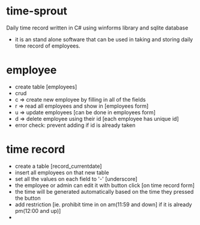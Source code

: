 # time-sprout
Daily time record written in C# using winforms library and sqlite database
- it is an stand alone software that can be used in taking and storing daily time record of employees.


# employee
- create table [employees]
- crud
- c => create new employee by filling in all of the fields
- r => read all employees and show in [employees form]
- u => update employees [can be done in employees form]
- d => delete employee using their id [each employee has unique id]
- error check: prevent adding if id is already taken


# time record
- create a table [record_currentdate]
- insert all employees on that new table
- set all the values on each field to '-' [underscore]
- the employee or admin can edit it with button click [on time record form]
- the time will be generated automatically based on the time they pressed the button
- add restriction [ie. prohibit time in on am(11:59 and down] if it is already pm(12:00 and up)]
- 